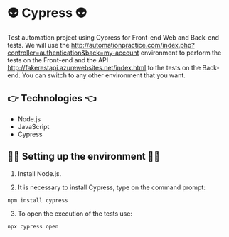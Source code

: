 # :alien: Cypress :alien:

Test automation project using Cypress for Front-end Web and Back-end tests. We will use the http://automationpractice.com/index.php?controller=authentication&back=my-account environment to perform the tests on the Front-end and the API http://fakerestapi.azurewebsites.net/index.html to the tests on the Back-end. You can switch to any other environment that you want.

## :point_right: Technologies :point_left:	

- Node.js
- JavaScript
- Cypress

## :man_technologist:	Setting up the environment :woman_technologist:	

1. Install Node.js.

2. It is necessary to install Cypress, type on the command prompt:
```
npm install cypress
```
3. To open the execution of the tests use: 
```
npx cypress open
```
